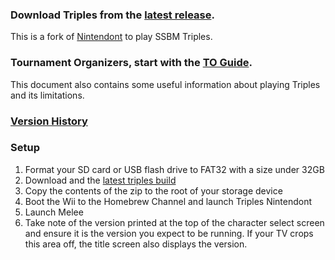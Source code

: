### Download Triples from the [latest release](https://github.com/digicannon/ssbm-triples-nintendont/releases/latest).

This is a fork of [Nintendont](https://github.com/FIX94/Nintendont) to play SSBM Triples.

### Tournament Organizers, start with the [TO Guide](https://docs.google.com/document/d/1f82lJtJt-Akji7_86pfUTXVCUvVCG7ZEw_KDHyT4Zwg).

This document also contains some useful information about playing Triples and its limitations.

### [Version History](https://docs.google.com/document/d/1fXbOPlfOjoUzMvfcfBSeBfqptKwpMJwmPH9CUfS17gE)

### Setup

1. Format your SD card or USB flash drive to FAT32 with a size under 32GB
2. Download and the [latest triples build](https://github.com/digicannon/ssbm-triples-nintendont/releases/latest)
3. Copy the contents of the zip to the root of your storage device
4. Boot the Wii to the Homebrew Channel and launch Triples Nintendont  
5. Launch Melee
6. Take note of the version printed at the top of the character select screen and ensure it is the version you expect to be running.  If your TV crops this area off, the title screen also displays the version.
